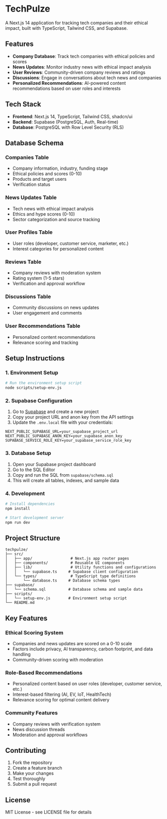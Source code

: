 # TechPulze

A Next.js 14 application for tracking tech companies and their ethical impact, built with TypeScript, Tailwind CSS, and Supabase.

## Features

- **Company Database**: Track tech companies with ethical policies and scores
- **News Updates**: Monitor industry news with ethical impact analysis
- **User Reviews**: Community-driven company reviews and ratings
- **Discussions**: Engage in conversations about tech news and companies
- **Personalized Recommendations**: AI-powered content recommendations based on user roles and interests

## Tech Stack

- **Frontend**: Next.js 14, TypeScript, Tailwind CSS, shadcn/ui
- **Backend**: Supabase (PostgreSQL, Auth, Real-time)
- **Database**: PostgreSQL with Row Level Security (RLS)

## Database Schema

### Companies Table

- Company information, industry, funding stage
- Ethical policies and scores (0-10)
- Products and target users
- Verification status

### News Updates Table

- Tech news with ethical impact analysis
- Ethics and hype scores (0-10)
- Sector categorization and source tracking

### User Profiles Table

- User roles (developer, customer service, marketer, etc.)
- Interest categories for personalized content

### Reviews Table

- Company reviews with moderation system
- Rating system (1-5 stars)
- Verification and approval workflow

### Discussions Table

- Community discussions on news updates
- User engagement and comments

### User Recommendations Table

- Personalized content recommendations
- Relevance scoring and tracking

## Setup Instructions

### 1. Environment Setup

```bash
# Run the environment setup script
node scripts/setup-env.js
```

### 2. Supabase Configuration

1. Go to [Supabase](https://supabase.com) and create a new project
2. Copy your project URL and anon key from the API settings
3. Update the `.env.local` file with your credentials:

```env
NEXT_PUBLIC_SUPABASE_URL=your_supabase_project_url
NEXT_PUBLIC_SUPABASE_ANON_KEY=your_supabase_anon_key
SUPABASE_SERVICE_ROLE_KEY=your_supabase_service_role_key
```

### 3. Database Setup

1. Open your Supabase project dashboard
2. Go to the SQL Editor
3. Copy and run the SQL from `supabase/schema.sql`
4. This will create all tables, indexes, and sample data

### 4. Development

```bash
# Install dependencies
npm install

# Start development server
npm run dev
```

## Project Structure

```
techpulze/
├── src/
│   ├── app/                 # Next.js app router pages
│   ├── components/          # Reusable UI components
│   ├── lib/                 # Utility functions and configurations
│   │   └── supabase.ts     # Supabase client configuration
│   └── types/               # TypeScript type definitions
│       └── database.ts     # Database schema types
├── supabase/
│   └── schema.sql          # Database schema and sample data
├── scripts/
│   └── setup-env.js        # Environment setup script
└── README.md
```

## Key Features

### Ethical Scoring System

- Companies and news updates are scored on a 0-10 scale
- Factors include privacy, AI transparency, carbon footprint, and data handling
- Community-driven scoring with moderation

### Role-Based Recommendations

- Personalized content based on user roles (developer, customer service, etc.)
- Interest-based filtering (AI, EV, IoT, HealthTech)
- Relevance scoring for optimal content delivery

### Community Features

- Company reviews with verification system
- News discussion threads
- Moderation and approval workflows

## Contributing

1. Fork the repository
2. Create a feature branch
3. Make your changes
4. Test thoroughly
5. Submit a pull request

## License

MIT License - see LICENSE file for details
